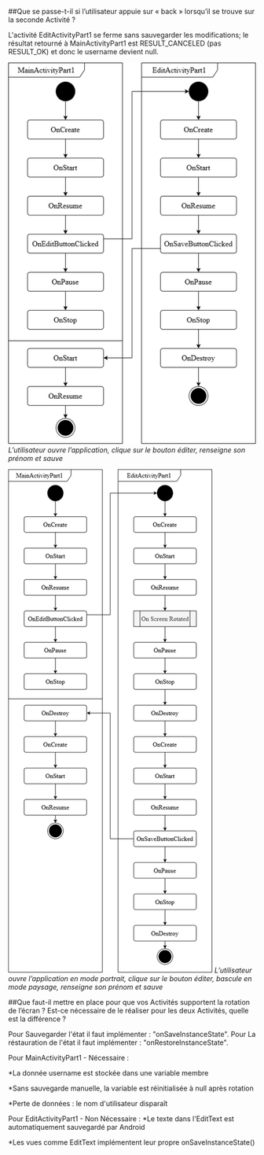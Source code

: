 ##Que se passe-t-il si l’utilisateur appuie sur « back » lorsqu’il se trouve sur la seconde Activité ?

L'activité EditActivityPart1 se ferme sans sauvegarder les modifications; le résultat retourné à MainActivityPart1 est RESULT_CANCELED (pas RESULT_OK) et donc le username devient null.

![Description](imgs/Part1UML.png) 
*L’utilisateur ouvre l’application, clique sur le bouton éditer, renseigne son prénom et sauve*

![Description](imgs/Part1UMLRotation.png) 
*L’utilisateur ouvre l’application en mode portrait, clique sur le bouton éditer, bascule en mode paysage, renseigne son prénom et sauve*

##Que faut-il mettre en place pour que vos Activités supportent la rotation de l’écran ? Est-ce nécessaire de le réaliser pour les deux Activités, quelle est la différence ?

Pour Sauvegarder l'état il faut implémenter : "onSaveInstanceState".
Pour La réstauration de l'état il faut implémenter : "onRestoreInstanceState".

Pour MainActivityPart1 - Nécessaire :

*La donnée username est stockée dans une variable membre

*Sans sauvegarde manuelle, la variable est réinitialisée à null après rotation

*Perte de données : le nom d'utilisateur disparaît


Pour EditActivityPart1 - Non Nécessaire :
*Le texte dans l'EditText est automatiquement sauvegardé par Android

*Les vues comme EditText implémentent leur propre onSaveInstanceState()